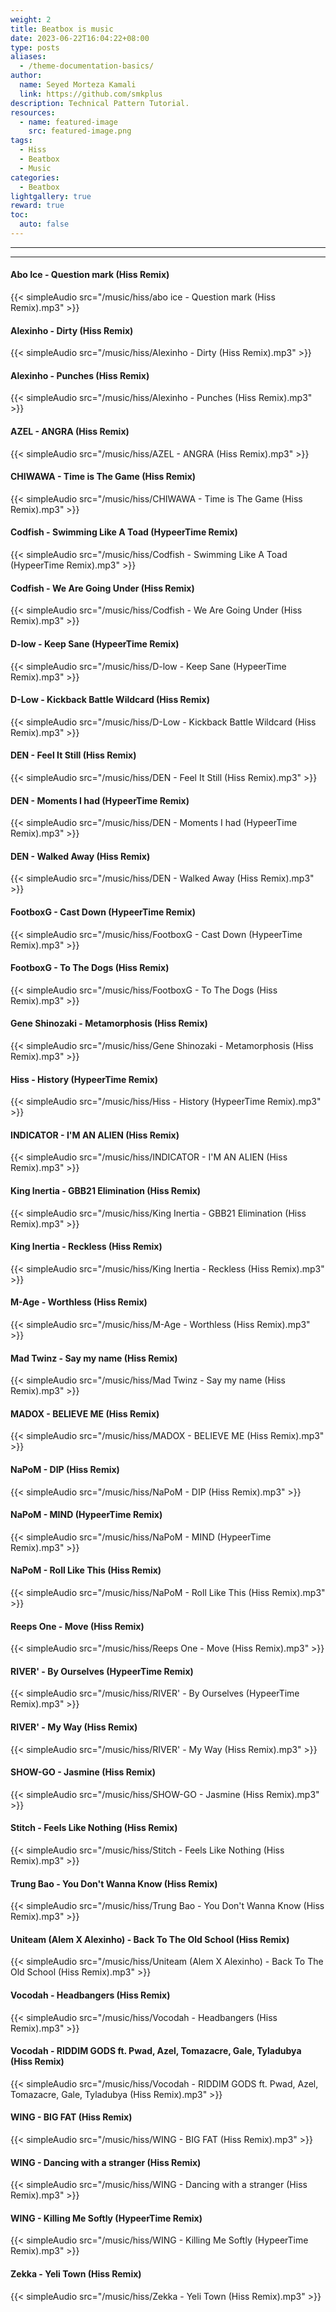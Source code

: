 ```yaml
---
weight: 2
title: Beatbox is music
date: 2023-06-22T16:04:22+08:00
type: posts
aliases:
  - /theme-documentation-basics/
author:
  name: Seyed Morteza Kamali
  link: https://github.com/smkplus
description: Technical Pattern Tutorial.
resources:
  - name: featured-image
    src: featured-image.png
tags:
  - Hiss
  - Beatbox
  - Music
categories:
  - Beatbox
lightgallery: true
reward: true
toc:
  auto: false
---
```

---
---


#### Abo Ice - Question mark (Hiss Remix)
{{< simpleAudio src="/music/hiss/abo ice - Question mark (Hiss Remix).mp3" >}}

#### Alexinho - Dirty (Hiss Remix)
{{< simpleAudio src="/music/hiss/Alexinho - Dirty (Hiss Remix).mp3" >}}

#### Alexinho - Punches (Hiss Remix)
{{< simpleAudio src="/music/hiss/Alexinho - Punches (Hiss Remix).mp3" >}}

#### AZEL - ANGRA (Hiss Remix)
{{< simpleAudio src="/music/hiss/AZEL - ANGRA (Hiss Remix).mp3" >}}

#### CHIWAWA - Time is The Game (Hiss Remix)
{{< simpleAudio src="/music/hiss/CHIWAWA - Time is The Game (Hiss Remix).mp3" >}}

#### Codfish - Swimming Like A Toad (HypeerTime Remix)
{{< simpleAudio src="/music/hiss/Codfish - Swimming Like A Toad (HypeerTime Remix).mp3" >}}

#### Codfish - We Are Going Under (Hiss Remix)
{{< simpleAudio src="/music/hiss/Codfish - We Are Going Under (Hiss Remix).mp3" >}}

#### D-low - Keep Sane (HypeerTime Remix)
{{< simpleAudio src="/music/hiss/D-low - Keep Sane (HypeerTime Remix).mp3" >}}

#### D-Low - Kickback Battle Wildcard (Hiss Remix)
{{< simpleAudio src="/music/hiss/D-Low - Kickback Battle Wildcard (Hiss Remix).mp3" >}}

#### DEN - Feel It Still (Hiss Remix)
{{< simpleAudio src="/music/hiss/DEN - Feel It Still (Hiss Remix).mp3" >}}

#### DEN - Moments I had (HypeerTime Remix)
{{< simpleAudio src="/music/hiss/DEN - Moments I had (HypeerTime Remix).mp3" >}}

#### DEN - Walked Away (Hiss Remix)
{{< simpleAudio src="/music/hiss/DEN - Walked Away (Hiss Remix).mp3" >}}

#### FootboxG - Cast Down (HypeerTime Remix)
{{< simpleAudio src="/music/hiss/FootboxG - Cast Down (HypeerTime Remix).mp3" >}}

#### FootboxG - To The Dogs (Hiss Remix)
{{< simpleAudio src="/music/hiss/FootboxG - To The Dogs (Hiss Remix).mp3" >}}

#### Gene Shinozaki - Metamorphosis (Hiss Remix)
{{< simpleAudio src="/music/hiss/Gene Shinozaki - Metamorphosis (Hiss Remix).mp3" >}}

#### Hiss - History (HypeerTime Remix)
{{< simpleAudio src="/music/hiss/Hiss - History (HypeerTime Remix).mp3" >}}

#### INDICATOR - I'M AN ALIEN (Hiss Remix)
{{< simpleAudio src="/music/hiss/INDICATOR - I'M AN ALIEN (Hiss Remix).mp3" >}}

#### King Inertia - GBB21 Elimination (Hiss Remix)
{{< simpleAudio src="/music/hiss/King Inertia - GBB21 Elimination (Hiss Remix).mp3" >}}

#### King Inertia - Reckless (Hiss Remix)
{{< simpleAudio src="/music/hiss/King Inertia - Reckless (Hiss Remix).mp3" >}}

#### M-Age - Worthless (Hiss Remix)
{{< simpleAudio src="/music/hiss/M-Age - Worthless (Hiss Remix).mp3" >}}

#### Mad Twinz - Say my name (Hiss Remix)
{{< simpleAudio src="/music/hiss/Mad Twinz - Say my name (Hiss Remix).mp3" >}}

#### MADOX - BELIEVE ME (Hiss Remix)
{{< simpleAudio src="/music/hiss/MADOX - BELIEVE ME (Hiss Remix).mp3" >}}

#### NaPoM - DIP (Hiss Remix)
{{< simpleAudio src="/music/hiss/NaPoM - DIP (Hiss Remix).mp3" >}}

#### NaPoM - MIND (HypeerTime Remix)
{{< simpleAudio src="/music/hiss/NaPoM - MIND (HypeerTime Remix).mp3" >}}

#### NaPoM - Roll Like This (Hiss Remix)
{{< simpleAudio src="/music/hiss/NaPoM - Roll Like This (Hiss Remix).mp3" >}}

#### Reeps One - Move (Hiss Remix)
{{< simpleAudio src="/music/hiss/Reeps One - Move (Hiss Remix).mp3" >}}

#### RIVER' - By Ourselves (HypeerTime Remix)
{{< simpleAudio src="/music/hiss/RIVER' - By Ourselves (HypeerTime Remix).mp3" >}}

#### RIVER' - My Way (Hiss Remix)
{{< simpleAudio src="/music/hiss/RIVER' - My Way (Hiss Remix).mp3" >}}

#### SHOW-GO - Jasmine (Hiss Remix)
{{< simpleAudio src="/music/hiss/SHOW-GO - Jasmine (Hiss Remix).mp3" >}}

#### Stitch - Feels Like Nothing (Hiss Remix)
{{< simpleAudio src="/music/hiss/Stitch - Feels Like Nothing (Hiss Remix).mp3" >}}

#### Trung Bao - You Don't Wanna Know (Hiss Remix)
{{< simpleAudio src="/music/hiss/Trung Bao - You Don't Wanna Know (Hiss Remix).mp3" >}}

#### Uniteam (Alem X Alexinho) - Back To The Old School (Hiss Remix)
{{< simpleAudio src="/music/hiss/Uniteam (Alem X Alexinho) - Back To The Old School (Hiss Remix).mp3" >}}

#### Vocodah - Headbangers (Hiss Remix)
{{< simpleAudio src="/music/hiss/Vocodah - Headbangers (Hiss Remix).mp3" >}}

#### Vocodah - RIDDIM GODS ft. Pwad, Azel, Tomazacre, Gale, Tyladubya (Hiss Remix)
{{< simpleAudio src="/music/hiss/Vocodah - RIDDIM GODS ft. Pwad, Azel, Tomazacre, Gale, Tyladubya (Hiss Remix).mp3" >}}

#### WING - BIG FAT (Hiss Remix)
{{< simpleAudio src="/music/hiss/WING - BIG FAT (Hiss Remix).mp3" >}}

#### WING - Dancing with a stranger (Hiss Remix)
{{< simpleAudio src="/music/hiss/WING - Dancing with a stranger (Hiss Remix).mp3" >}}

#### WING - Killing Me Softly (HypeerTime Remix)
{{< simpleAudio src="/music/hiss/WING - Killing Me Softly (HypeerTime Remix).mp3" >}}

#### Zekka - Yeli Town (Hiss Remix)
{{< simpleAudio src="/music/hiss/Zekka - Yeli Town (Hiss Remix).mp3" >}}
